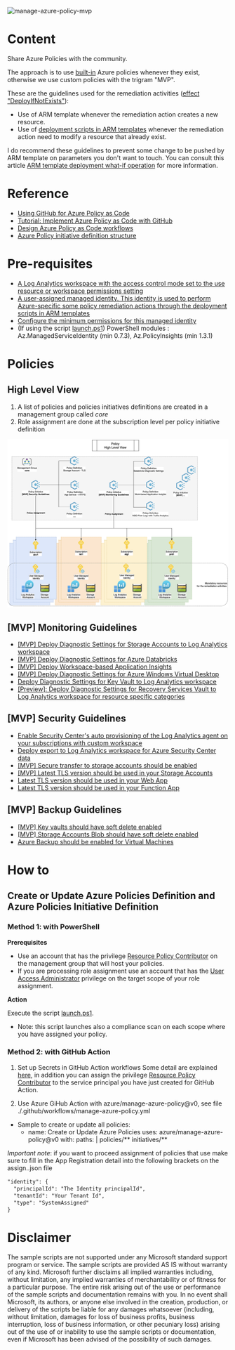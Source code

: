 ![manage-azure-policy-mvp](https://github.com/JamesDLD/azure-policies/workflows/manage-azure-policy-mvp/badge.svg)

# Content
Share Azure Policies with the community.

The approach is to use [built-in](https://docs.microsoft.com/en-us/azure/governance/policy/samples/built-in-policies?WT.mc_id=AZ-MVP-5003548) Azure policies whenever they exist, otherwise we use custom policies with the trigram "MVP".

These are the guidelines used for the remediation activities ([effect "DeployIfNotExists"](https://docs.microsoft.com/en-us/azure/governance/policy/how-to/remediate-resources?WT.mc_id=AZ-MVP-5003548)):
- Use of ARM template whenever the remediation action creates a new resource.
- Use of [deployment scripts in ARM templates](https://docs.microsoft.com/en-us/azure/azure-resource-manager/templates/deployment-script-template?WT.mc_id=AZ-MVP-5003548) whenever the remediation action need to modify a resource that already exist. 

I do recommend these guidelines to prevent some change to be pushed by ARM template on parameters you don't want to touch.
You can consult this article [ARM template deployment what-if operation](https://docs.microsoft.com/en-us/azure/azure-resource-manager/templates/template-deploy-what-if?WT.mc_id=AZ-MVP-5003548) for more information.

# Reference
- [Using GitHub for Azure Policy as Code](https://techcommunity.microsoft.com/t5/azure-governance-and-management/using-github-for-azure-policy-as-code/ba-p/1886464?WT.mc_id=DOP-MVP-5003548)
- [Tutorial: Implement Azure Policy as Code with GitHub](https://docs.microsoft.com/en-us/azure/governance/policy/tutorials/policy-as-code-github?WT.mc_id=DOP-MVP-5003548)
- [Design Azure Policy as Code workflows](https://docs.microsoft.com/en-us/azure/governance/policy/concepts/policy-as-code?WT.mc_id=DOP-MVP-5003548)
- [Azure Policy initiative definition structure](https://docs.microsoft.com/en-us/azure/governance/policy/concepts/initiative-definition-structure?WT.mc_id=DOP-MVP-5003548)

# Pre-requisites
- [A Log Analytics workspace with the access control mode set to the use resource or workspace permissions setting](https://docs.microsoft.com/en-us/azure/azure-monitor/learn/quick-create-workspace?WT.mc_id=AZ-MVP-5003548)
- [A user-assigned managed identity. This identity is used to perform Azure-specific some policy remediation actions through the deployment scripts in ARM templates](https://docs.microsoft.com/en-us/azure/azure-resource-manager/templates/template-tutorial-deployment-script?WT.mc_id=DOP-MVP-5003548)
- [Configure the minimum permissions for this managed identity](https://docs.microsoft.com/en-us/azure/azure-resource-manager/templates/deployment-script-template?WT.mc_id=AZ-MVP-5003548#configure-the-minimum-permissions)
- (If using the script [launch.ps1](launch.ps1)) PowerShell modules : Az.ManagedServiceIdentity (min 0.7.3), Az.PolicyInsights (min 1.3.1)

# Policies
## High Level View
1. A list of policies and policies initiatives definitions are created in a management group called *core*
2. Role assignment are done at the subscription level per policy initiative definition

![hlv](./images/hlv.png)

## [MVP] Monitoring Guidelines
- [[MVP] Deploy Diagnostic Settings for Storage Accounts to Log Analytics workspace](https://docs.microsoft.com/en-us/azure/storage/blobs/monitor-blob-storage?WT.mc_id=AZ-MVP-5003548)
- [[MVP] Deploy Diagnostic Settings for Azure Databricks](https://docs.microsoft.com/en-us/azure/databricks/administration-guide/account-settings/azure-diagnostic-logs?WT.mc_id=DOP-MVP-5003548)
- [[MVP] Deploy Workspace-based Application Insights](https://docs.microsoft.com/en-us/azure/azure-monitor/app/convert-classic-resource?WT.mc_id=DOP-MVP-5003548)
- [[MVP] Deploy Diagnostic Settings for Azure Windows Virtual Desktop](https://medium.com/faun/diagnostic-settings-for-azure-windows-virtual-desktop-resources-part-2-4bfb9ce8d1be)
- [Deploy Diagnostic Settings for Key Vault to Log Analytics workspace](https://docs.microsoft.com/en-us/azure/azure-monitor/insights/key-vault-insights-overview?WT.mc_id=AZ-MVP-5003548)
- [[Preview]: Deploy Diagnostic Settings for Recovery Services Vault to Log Analytics workspace for resource specific categories](https://docs.microsoft.com/en-us/azure/backup/configure-reports?WT.mc_id=AZ-MVP-5003548)

## [MVP] Security Guidelines
- [Enable Security Center's auto provisioning of the Log Analytics agent on your subscriptions with custom workspace](https://docs.microsoft.com/en-us/azure/security-center/security-center-enable-data-collection?WT.mc_id=AZ-MVP-5003548)
- [Deploy export to Log Analytics workspace for Azure Security Center data](https://docs.microsoft.com/en-us/azure/security-center/continuous-export?WT.mc_id=AZ-MVP-5003548)
- [[MVP] Secure transfer to storage accounts should be enabled](https://docs.microsoft.com/en-us/azure/storage/common/storage-require-secure-transfer?toc=%2Fazure%2Fstorage%2Fblobs%2Ftoc.json&WT.mc_id=AZ-MVP-5003548)
- [[MVP] Latest TLS version should be used in your Storage Accounts](https://docs.microsoft.com/en-us/azure/storage/common/transport-layer-security-configure-minimum-version?toc=%2Fazure%2Fstorage%2Fblobs%2Ftoc.json&WT.mc_id=AZ-MVP-5003548)
- [Latest TLS version should be used in your Web App](https://azure.microsoft.com/fr-fr/updates/app-service-and-functions-hosted-apps-can-now-update-tls-versions/?WT.mc_id=DOP-MVP-5003548)
- [Latest TLS version should be used in your Function App](https://azure.microsoft.com/fr-fr/updates/app-service-and-functions-hosted-apps-can-now-update-tls-versions/?WT.mc_id=DOP-MVP-5003548)

## [MVP] Backup Guidelines
- [ [MVP] Key vaults should have soft delete enabled](https://docs.microsoft.com/en-us/azure/key-vault/general/key-vault-recovery?WT.mc_id=AZ-MVP-5003548)
- [ [MVP] Storage Accounts Blob should have soft delete enabled](https://docs.microsoft.com/en-us/azure/storage/blobs/soft-delete-blob-overview?WT.mc_id=AZ-MVP-5003548)
- [Azure Backup should be enabled for Virtual Machines](https://docs.microsoft.com/en-us/azure/backup/policy-reference?WT.mc_id=AZ-MVP-5003548)

# How to

## Create or Update Azure Policies Definition and Azure Policies Initiative Definition
### Method 1: with PowerShell 
**Prerequisites**

* Use an account that has the privilege [Resource Policy Contributor](https://docs.microsoft.com/en-us/azure/role-based-access-control/built-in-roles?WT.mc_id=AZ-MVP-5003548#resource-policy-contributor) on the management group that will host your policies.
* If you are processing role assignment use an account that has the [User Access Administrator](https://docs.microsoft.com/en-us/azure/role-based-access-control/built-in-roles?WT.mc_id=AZ-MVP-5003548#user-access-administrator) privilege on the target scope of your role assignment.

**Action**

Execute the script [launch.ps1](launch.ps1).

* Note: this script launches also a compliance scan on each scope where you have assigned your policy.

### Method 2: with GitHub Action

1. Set up Secrets in GitHub Action workflows
Some detail are explained [here](https://github.com/Azure/actions-workflow-samples/blob/master/assets/create-secrets-for-GitHub-workflows.md), in addition you can assign the privilege [Resource Policy Contributor](https://docs.microsoft.com/en-us/azure/role-based-access-control/built-in-roles?WT.mc_id=DP-MVP-5003548#resource-policy-contributor) to the service principal you have just created for GitHub Action.

2. Use Azure GiHub Action with azure/manage-azure-policy@v0, see file ./.github/workflows/manage-azure-policy.yml
 - Sample to create or update all policies: 
    - name: Create or Update Azure Policies
      uses: azure/manage-azure-policy@v0
      with:
        paths: |
          policies/**
          initiatives/**

*Important note*: if you want to proceed assignment of policies that use make sure to fill in the App Registration detail into the following brackets on the assign.<Policy>.json file
```
"identity": {
  "principalId": "The Identity principalId",
  "tenantId": "Your Tenant Id",
  "type": "SystemAssigned"
}
```

# Disclaimer

The sample scripts are not supported under any Microsoft standard support program or service. The sample scripts are provided AS IS without warranty of any kind. Microsoft further disclaims all implied warranties including, without limitation, any implied warranties of merchantability or of fitness for a particular purpose. The entire risk arising out of the use or performance of the sample scripts and documentation remains with you. In no event shall Microsoft, its authors, or anyone else involved in the creation, production, or delivery of the scripts be liable for any damages whatsoever (including, without limitation, damages for loss of business profits, business interruption, loss of business information, or other pecuniary loss) arising out of the use of or inability to use the sample scripts or documentation, even if Microsoft has been advised of the possibility of such damages.